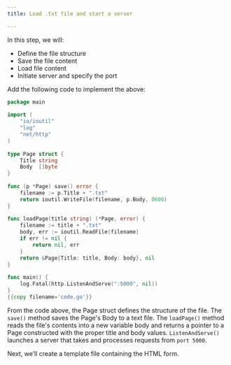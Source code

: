 ```yaml
---
title: Load .txt file and start a server

---
```

<!--Load .txt file and start a server-->

In this step, we will:

- Define the file structure
- Save the file content
- Load file content
- Initiate server and specify the port

Add the following code to implement the above:

```go
package main
 
import (
    "io/ioutil"
    "log"
    "net/http"
)
 
type Page struct {
    Title string
    Body  []byte
}
 
func (p *Page) save() error {
    filename := p.Title + ".txt"
    return ioutil.WriteFile(filename, p.Body, 0600)
}
 
func loadPage(title string) (*Page, error) {
    filename := title + ".txt"
    body, err := ioutil.ReadFile(filename)
    if err != nil {
        return nil, err
    }
    return &Page{Title: title, Body: body}, nil
}
 
func main() {
    log.Fatal(http.ListenAndServe(":5000", nil))
}
{{copy filename='code.go'}}
```

From the code above, the Page struct defines the structure of the file. The `save()` method saves the Page's Body to a text file. The `loadPage()` method reads the file's contents into a new variable body and returns a pointer to a Page constructed with the proper title and body values. `ListenAndServe()` launches a server that takes and processes requests from `port 5000`.

Next, we’ll create a template file containing the HTML form.